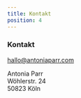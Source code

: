 ```yaml
---
title: Kontakt
position: 4
---
```


### Kontakt

[hallo@antoniaparr.com](mailto:hallo@antoniaparr.com)

Antonia Parr\
Wöhlerstr. 24\
50823 Köln
